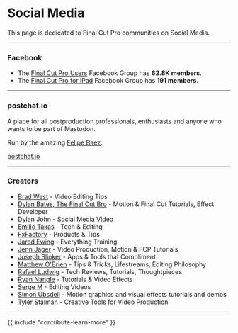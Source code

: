 # Social Media

This page is dedicated to Final Cut Pro communities on Social Media.

---

### Facebook

- The [Final Cut Pro Users](https://www.facebook.com/groups/135647653213414) Facebook Group has **62.8K members**.
- The [Final Cut Pro for iPad](https://www.facebook.com/groups/1009739173727156) Facebook Group has **191 members**.

---

### postchat.io

A place for all postproduction professionals, enthusiasts and anyone who wants to be part of Mastodon.

Run by the amazing [Felipe Baez](https://cre8ivebeast.com).

[postchat.io](https://postchat.io)

---

### Creators

- [Brad West](https://www.youtube.com/@brad_west) - Video Editing Tips
- [Dylan Bates, The Final Cut Bro](https://www.youtube.com/@TheFinalCutBro) - Motion & Final Cut Tutorials, Effect Developer
- [Dylan John](https://www.youtube.com/@DylanJohnYT) - Social Media Video
- [Emilio Takas](https://www.youtube.com/@Emiliotakas) - Tech & Editing
- [FxFactory](https://www.youtube.com/@fxfactory) - Products & Tips
- [Jared Ewing](https://www.youtube.com/@FinalCutProHelp) - Everything Training
- [Jenn Jager](https://www.youtube.com/@JennJager) - Video Production, Motion & FCP Tutorials
- [Joseph Slinker](https://www.youtube.com/@JosephSlinker) - Apps & Tools that Compliment
- [Matthew O'Brien](https://www.youtube.com/@matthewTobrien) - Tips & Tricks, Lifestreams, Editing Philosophy
- [Rafael Ludwig](https://www.youtube.com/@RafaelLudwig) - Tech Reviews, Tutorials, Thoughtpieces
- [Ryan Nangle](https://www.youtube.com/@RyanNangle) - Tutorials & Video Effects
- [Serge M](https://www.youtube.com/@Serge1913) - Editing Videos
- [Simon Ubsdell](https://www.youtube.com/@SimonUbsdell) - Motion graphics and visual effects tutorials and demos
- [Tyler Stalman](https://www.youtube.com/stalman) - Creative Tools for Video Production

---

{{ include "contribute-learn-more" }}

